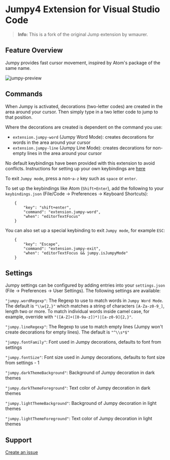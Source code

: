 # Jumpy4 Extension for Visual Studio Code

> **Info:**
> This is a fork of the original Jump extension by wmaurer.

## Feature Overview

Jumpy provides fast cursor movement, inspired by Atom's package of the same name.

![jumpy-preview](https://cloud.githubusercontent.com/assets/2899448/19660934/0481c44c-9a32-11e6-87cc-1f8913922ccb.gif)

## Commands

When Jumpy is activated, decorations (two-letter codes) are created in the area around your cursor. Then simply type in a two letter code to jump to that position.

Where the decorations are created is dependent on the command you use:

-   `extension.jumpy-word` (Jumpy Word Mode): creates decorations for words in the area around your cursor
-   `extension.jumpy-line` (Jumpy Line Mode): creates decorations for non-empty lines in the area around your cursor

No default keybindings have been provided with this extension to avoid conflicts. Instructions for setting up your own keybindings are [here](https://code.visualstudio.com/docs/customization/keybindings)

To exit `Jumpy mode`, press a non-`a-z` key such as `space` or `enter`.

To set up the keybindings like Atom (`Shift+Enter`), add the following to your `keybindings.json` (File/Code -> Preferences -> Keyboard Shortcuts):

```
    {
        "key": "shift+enter",
        "command": "extension.jumpy-word",
        "when": "editorTextFocus"
    }
```

You can also set up a special keybinding to exit `Jumpy mode`, for example `ESC`:

```
    {
        "key": "Escape",
        "command": "extension.jumpy-exit",
        "when": "editorTextFocus && jumpy.isJumpyMode"
    }
```

## Settings

Jumpy settings can be configured by adding entries into your `settings.json` (File -> Preferences -> User Settings). The following settings are available:

`"jumpy.wordRegexp"`: The Regexp to use to match words in `Jumpy Word Mode`. The default is `"\\w{2,}"` which matches a string of characters `[A-Za-z0-9_]`, length two or more. To match individual words inside camel case, for example, override with `"([A-Z]+([0-9a-z])*)|[a-z0-9]{2,}"`.

`"jumpy.lineRegexp"`: The Regexp to use to match empty lines (Jumpy won't create decorations for empty lines). The default is `"^\\s*$"`

`"jumpy.fontFamily"`: Font used in Jumpy decorations, defaults to font from settings

`"jumpy.fontSize"`: Font size used in Jumpy decorations, defaults to font size from settings - 1

`"jumpy.darkThemeBackground"`: Background of Jumpy decoration in dark themes

`"jumpy.darkThemeForeground"`: Text color of Jumpy decoration in dark themes

`"jumpy.lightThemeBackground"`: Background of Jumpy decoration in light themes

`"jumpy.lightThemeForeground"`: Text color of Jumpy decoration in light themes

## Support

[Create an issue](https://github.com/wmaurer/vscode-jumpy/issues)
